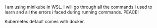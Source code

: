 I am using minikube in WSL. I will go through all the commands i used to learn and all the errors i faced during running commands. PEACE!

Kubernetes default comes with docker. 
